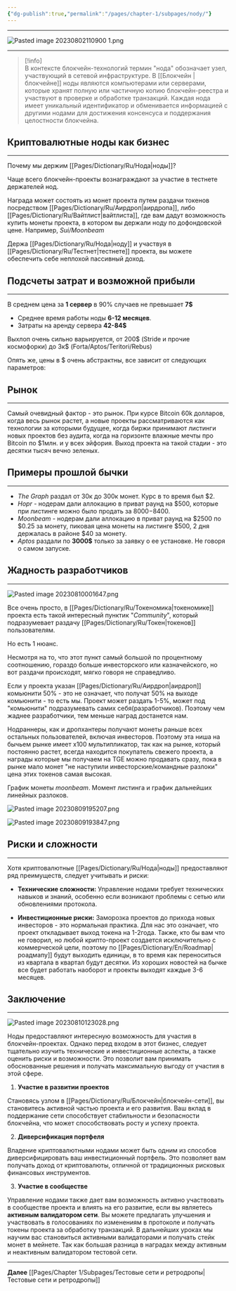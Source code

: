 ```yaml
---
{"dg-publish":true,"permalink":"/pages/chapter-1/subpages/nody/"}
---
```



---

![Pasted image 20230802110900 1.png](/img/user/Images/Pasted%20image%2020230802110900%201.png)

---

> [!info]  
> В контексте блокчейн-технологий термин "нода" обозначает узел, участвующий в сетевой инфраструктуре. В [[Блокчейн \| блокчейне]] ноды являются компьютерами или серверами, которые хранят полную или частичную копию блокчейн-реестра и участвуют в проверке и обработке транзакций. Каждая нода имеет уникальный идентификатор и обменивается информацией с другими нодами для достижения консенсуса и поддержания целостности блокчейна.

## Криптовалютные ноды как бизнес
---
Почему мы держим [[Pages/Dictionary/Ru/Нода\|ноды]]?

Чаще всего блокчейн-проекты вознаграждают за участие в тестнете держателей нод.

Награда может состоять из монет проекта путем раздачи токенов посредством [[Pages/Dictionary/Ru/Аирдроп\|аирдропа]], либо [[Pages/Dictionary/Ru/Вайтлист\|вайтлиста]], где вам дадут возможность купить монеты проекта, в котором вы держали ноду по дофондовской цене. Например, _Sui/Moonbeam_

Держа [[Pages/Dictionary/Ru/Нода\|ноду]] и участвуя в [[Pages/Dictionary/Ru/Тестнет\|тестнете]] проекта, вы можете обеспечить себе неплохой пассивный доход.

## Подсчеты затрат и возможной прибыли
---

В среднем цена за **1 сервер** в 90% случаев не превышает **7$**

* Среднее время работы ноды **6-12 месяцев**.
* Затраты на аренду сервера **42-84$**

Выхлоп очень сильно варьируется, от 200$ (Stride и прочие космофорки) до 3к$ (Forta/Aptos/Teritori/Rebus)

Опять же, цены в \$ очень абстрактны, все зависит от следующих параметров:

## Рынок
---
Самый очевидный фактор - это рынок. При курсе Bitcoin 60k долларов, когда весь рынок растет, а новые проекты рассматриваются как технологии за которыми будущее, когда биржи принимают листинги новых проектов без аудита, когда на горизонте влажные мечты про Bitcoin по $1млн. и у всех эйфория. Выход проекта на такой стадии - это десятки тысяч вечно зеленых.

## Примеры прошлой бычки
---
* _The Graph_ раздал от 30к до 300к монет. Курс в то время был $2.
* _Hopr_ - нодерам дали аллокацию в приват раунд на $500, которые при листинге можно было продать за $8000-$8400.
* _Moonbeam_ - нодерам дали аллокацию в приват раунд на $2500 по $0.25 за монету, пиковая цена монеты на листинге $500, 2 дня держалась в районе $40 за монету.
* _Aptos_ раздали по **3000$** только за заявку о ее установке. Не говоря о самом запуске.

## Жадность разработчиков
---

![Pasted image 20230810001647.png](/img/user/Images/Pasted%20image%2020230810001647.png)

Все очень просто, в [[Pages/Dictionary/Ru/Токеномика\|токеномике]] проекта есть такой интересный пунктик "_Community_", который подразумевает раздачу [[Pages/Dictionary/Ru/Токен\|токенов]] пользователям.

Но есть 1 нюанс.

Несмотря на то, что этот пункт самый большой по процентному соотношению, гораздо больше инвесторского или казначейского, но вот раздачи происходят, мягко говоря не справедливо.

Если у проекта указан [[Pages/Dictionary/Ru/Аирдроп\|аирдроп]] комьюнити 50% - это не означает, что получат 50% на выходе комьюнити - то есть мы. Проект может раздать 1-5%, может под "комьюнити" подразумевать самих себя(разработчиков). Поэтому чем жаднее разработчики, тем меньше наград достанется нам.

Нодраннеры, как и дропхантеры получают монеты раньше всех остальных пользователей, включая инвесторов. Поэтому эта ниша на бычьем рынке имеет х100 мультипликатор, так как на рынке, который постоянно растет, всегда находится покупатель свежего проекта, а награды которые мы получаем на TGE можно продавать сразу, пока в рынке мало монет "не наступили инвесторские/командные разлоки" цена этих токенов самая высокая.

График монеты _moonbeam_. Момент листинга и график дальнейших линейных разлоков.

![Pasted image 20230809195207.png](/img/user/Images/Pasted%20image%2020230809195207.png)

![Pasted image 20230809193847.png](/img/user/Images/Pasted%20image%2020230809193847.png)

## Риски и сложности
---
Хотя криптовалютные [[Pages/Dictionary/Ru/Нода\|ноды]] предоставляют ряд преимуществ, следует учитывать и риски:

* **Технические сложности:** Управление нодами требует технических навыков и знаний, особенно если возникают проблемы с сетью или обновлениями протокола.

* **Инвестиционные риски:** Заморозка проектов до прихода новых инвесторов - это нормальная практика. Для нас это означает, что проект откладывает выход токена на 1-2года. Также, кто бы вам что не говорил, но любой крипто-проект создается исключительно с коммерческой цели, поэтому по [[Pages/Dictionary/En/Roadmap\|роадмапу]] будут выходить единицы, в то время как переноситься из квартала в квартал будут десятки. Из хороших новостей на бычке все будет работать наоборот и проекты выходят каждые 3-6 месяцев.

  

## Заключение
---

![Pasted image 20230810123028.png](/img/user/Images/Pasted%20image%2020230810123028.png)

Ноды предоставляют интересную возможность для участия в блокчейн-проектах. Однако перед входом в этот бизнес, следует тщательно изучить технические и инвестиционные аспекты, а также оценить риски и возможности. Это позволит вам принимать обоснованные решения и получать максимальную выгоду от участия в этой сфере.

1. **Участие в развитии проектов**

Становясь узлом в [[Pages/Dictionary/Ru/Блокчейн\|блокчейн-сети]], вы становитесь активной частью проекта и его развития. Ваш вклад в поддержание сети способствует стабильности и безопасности блокчейна, что может способствовать росту и успеху проекта.

2. **Диверсификация портфеля**

Владение криптовалютными нодами может быть одним из способов диверсифицировать ваш инвестиционный портфель. Это позволяет вам получать доход от криптовалюты, отличной от традиционных рисковых финансовых инструментов.

3. **Участие в сообществе**

Управление нодами также дает вам возможность активно участвовать в сообществе проекта и влиять на его развитие, если вы являетесь **активным валидатором сети**. Вы можете предлагать улучшения и участвовать в голосованиях по изменениям в протоколе и получать токены проекта за обработку транзакций. В дальнейших уроках мы научим вас становиться активными валидаторами и получать стейк монет в мейнете. Так как большая разница в наградах между активным и неактивным валидатором тестовой сети.

---

**Далее** [[Pages/Chapter 1/Subpages/Тестовые сети и ретродропы\|Тестовые сети и ретродропы]]